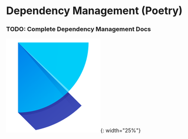 # Dependency Management (Poetry)

### TODO: Complete Dependency Management Docs

![Poetry](../assets/icons/poetry-python.svg){: width="25%"}
